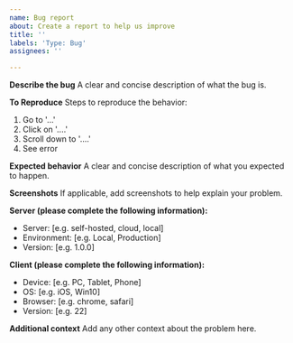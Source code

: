 ```yaml
---
name: Bug report
about: Create a report to help us improve
title: ''
labels: 'Type: Bug'
assignees: ''

---
```


**Describe the bug**
A clear and concise description of what the bug is.

**To Reproduce**
Steps to reproduce the behavior:
1. Go to '...'
2. Click on '....'
3. Scroll down to '....'
4. See error

**Expected behavior**
A clear and concise description of what you expected to happen.

**Screenshots**
If applicable, add screenshots to help explain your problem.

**Server (please complete the following information):**
 - Server: [e.g. self-hosted, cloud, local]
 - Environment: [e.g. Local, Production]
 - Version: [e.g. 1.0.0]

**Client (please complete the following information):**
 - Device: [e.g. PC, Tablet, Phone]
 - OS: [e.g. iOS, Win10]
 - Browser: [e.g. chrome, safari]
 - Version: [e.g. 22]

**Additional context**
Add any other context about the problem here.
